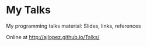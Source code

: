 # My Talks

My programming talks material: Slides, links, references 

Online at http://ajlopez.github.io/Talks/

